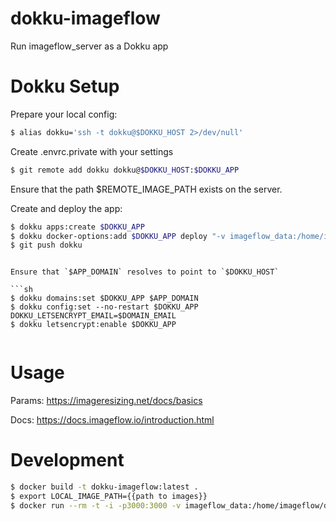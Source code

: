 # dokku-imageflow

Run imageflow_server as a Dokku app

# Dokku Setup

Prepare your local config:

```sh
$ alias dokku='ssh -t dokku@$DOKKU_HOST 2>/dev/null'
```

Create .envrc.private with your settings

```sh
$ git remote add dokku dokku@$DOKKU_HOST:$DOKKU_APP
```

Ensure that the path $REMOTE_IMAGE_PATH exists on the server.

Create and deploy the app:

```sh
$ dokku apps:create $DOKKU_APP
$ dokku docker-options:add $DOKKU_APP deploy "-v imageflow_data:/home/imageflow/data -v $REMOTE_IMAGE_PATH:/home/imageflow/images"
$ git push dokku
```
```

Ensure that `$APP_DOMAIN` resolves to point to `$DOKKU_HOST`

```sh
$ dokku domains:set $DOKKU_APP $APP_DOMAIN
$ dokku config:set --no-restart $DOKKU_APP DOKKU_LETSENCRYPT_EMAIL=$DOMAIN_EMAIL
$ dokku letsencrypt:enable $DOKKU_APP
```

```sh
```

# Usage

Params:
https://imageresizing.net/docs/basics

Docs:
https://docs.imageflow.io/introduction.html

# Development

```sh
$ docker build -t dokku-imageflow:latest .
$ export LOCAL_IMAGE_PATH={{path to images}}
$ docker run --rm -t -i -p3000:3000 -v imageflow_data:/home/imageflow/data -v $LOCAL_IMAGE_PATH:/home/imageflow/images dokku-imageflow:latest
```
